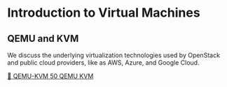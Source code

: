 Introduction to Virtual Machines
================================

QEMU and KVM
------------

We discuss the underlying virtualization technologies used by OpenStack
and public cloud providers, like as AWS, Azure, and Google Cloud.

[:scroll: QEMU-KVM 50 QEMU KVM](https://1drv.ms/p/s!AvpSEd2J24STjCk3vcLfbpjXSxWr)

